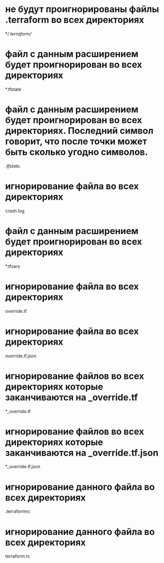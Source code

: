 # не будут проигнорированы файлы .terraform во всех директориях
**/.terraform/* 

# файл с данным расширением будет проигнорирован во всех директориях
*.tfstate

# файл с данным расширением будет проигнорирован во всех директориях. Последний символ говорит, что после точки может быть сколько угодно символов.
*.tfstate.*

# игнорирование файла во всех директориях
crash.log

# файл с данным расширением будет проигнорирован во всех директориях
*.tfvars

# игнорирование файла во всех директориях
override.tf

# игнорирование файла во всех директориях
override.tf.json

# игнорирование файлов во всех директориях которые заканчиваются на _override.tf
*_override.tf

# игнорирование файлов во всех директориях которые заканчиваются на _override.tf.json
*_override.tf.json

# игнорирование данного файла во всех директориях
.terraformrc

# игнорирование данного файла во всех директориях
terraform.rc

#
